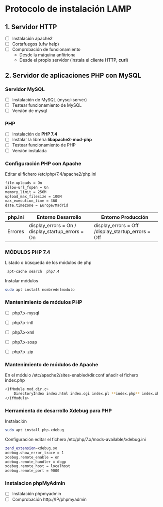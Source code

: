 # Protocolo de instalación LAMP
## 1. Servidor HTTP
- [ ] Instalación apache2 
- [ ] Cortafuegos (ufw help)
- [ ] Comprobación de funcionamiento
    * Desde la máquina anfitriona
    * Desde el propio servidor (instala el cliente HTTP, **curl**)


## 2. Servidor de aplicaciones PHP con MySQL

###  Servidor MySQL

- [ ] Instalación de MySQL (mysql-server)
- [ ] Testear funcionamiento de MySQL
- [ ] Versión de mysql
    
### PHP 
- [ ] Instalación de **PHP 7.4**
- [ ] Instalar la librería **libapache2-mod-php** 
- [ ] Testear funcionamiento de PHP
- [ ] Versión instalada 
        
### Configuración PHP con Apache
Editar el fichero /etc/php/7.4/apache2/php.ini
```bash
file-uploads = On
allow-url_fopen = On
memory_limit = 256M
upload_max_filesize = 100M
max_execution_time = 360
date.timezone = Europe/Madrid
```

| php.ini | Entorno Desarrollo | Entorno Producción |
| ---     | ---                | ---                |
| Errores | display_errors  = On / display_startup_errors = On | display_errors  = Off  /display_startup_errors = Off |
### MÓDULOS PHP 7.4
Listado o búsqueda de los módulos de php
```bash
 apt-cache search  php7.4
```
Instalar módulos
```bash
sudo apt install nombredelmodulo
```
### Mantenimiento de módulos PHP 
- [ ] php7.x-mysql
- [ ] php7.x-intl
- [ ] php7.x-xml
- [ ] php7.x-soap
- [ ] php7.x-zip


### Mantenimiento de módulos de Apache
En el módulo /etc/apache2/sites-enabled/dir.conf añadir el fichero index.php
```bash
<IfModule mod_dir.c>
    DirectoryIndex index.html index.cgi index.pl **index.php** index.xhtml index.htm
</IfModule>
```

### Herramienta de desarrollo Xdebug para PHP
Instalación
```bash
sudo apt install php-xdebug
```
Configuración editar el fichero /etc/php/7.x/mods-available/xdebug.ini
```bash
zend_extension=xdebug.so
xdebug.show_error_trace = 1
xdebug.remote_enable = on
xdebug.remote_handler = dbgp
xdebug.remote_host = localhost
xdebug.remote_port = 9000
```

### Instalacion phpMyAdmin
- [ ] Instalación phpmyadmin
- [ ] Comprobación http://IP/phpmyadmin
